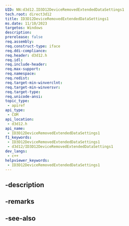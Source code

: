 ```yaml
---
UID: NN:d3d12.ID3D12DeviceRemovedExtendedDataSettings1
tech.root: direct3d12
title: ID3D12DeviceRemovedExtendedDataSettings1
ms.date: 11/10/2023
targetos: Windows
description: 
prerelease: false
req.assembly: 
req.construct-type: iface
req.ddi-compliance: 
req.header: d3d12.h
req.idl: 
req.include-header: 
req.max-support: 
req.namespace: 
req.redist: 
req.target-min-winverclnt: 
req.target-min-winversvr: 
req.target-type: 
req.unicode-ansi: 
topic_type:
 - apiref
api_type:
 - COM
api_location:
 - d3d12.h
api_name:
 - ID3D12DeviceRemovedExtendedDataSettings1
f1_keywords:
 - ID3D12DeviceRemovedExtendedDataSettings1
 - d3d12/ID3D12DeviceRemovedExtendedDataSettings1
dev_langs:
 - c++
helpviewer_keywords:
 - ID3D12DeviceRemovedExtendedDataSettings1
---
```


## -description

## -remarks

## -see-also

